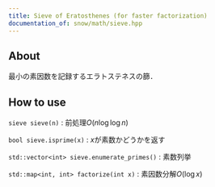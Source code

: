 ```yaml
---
title: Sieve of Eratosthenes (for faster factorization)
documentation_of: snow/math/sieve.hpp
---
```


## About

最小の素因数を記録するエラトステネスの篩．

## How to use

```sieve sieve(n)``` : 前処理$O(n\log\log n)$

```bool sieve.isprime(x)``` : $x$が素数かどうかを返す

```std::vector<int> sieve.enumerate_primes()``` : 素数列挙

```std::map<int, int> factorize(int x)``` : 素因数分解$O(\log x)$